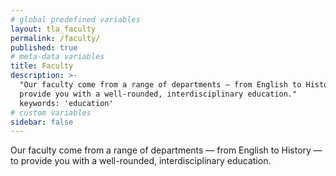 ```yaml
---
# global predefined variables
layout: tla_faculty
permalink: /faculty/
published: true
# meta-data variables
title: Faculty
description: >-
  "Our faculty come from a range of departments — from English to History — to
  provide you with a well-rounded, interdisciplinary education."
  keywords: 'education'
# custom variables
sidebar: false
---
```

Our faculty come from a range of departments — from English to History — to provide you with a well-rounded, interdisciplinary education.
